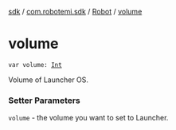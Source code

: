 [sdk](../../index.md) / [com.robotemi.sdk](../index.md) / [Robot](index.md) / [volume](./volume.md)

# volume

`var volume: `[`Int`](https://kotlinlang.org/api/latest/jvm/stdlib/kotlin/-int/index.html)

Volume of Launcher OS.

### Setter Parameters

`volume` - the volume you want to set to Launcher.